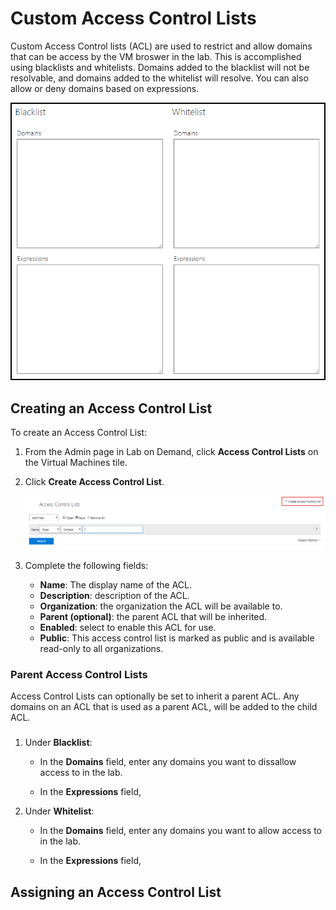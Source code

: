 # Custom Access Control Lists

Custom Access Control lists (ACL) are used to restrict and allow domains that can be access by the VM broswer in the lab. This is accomplished using blacklists and whitelists. Domains added to the blacklist will not be resolvable, and domains added to the whitelist will resolve. You can also allow or deny domains based on  expressions. 

![](images/blacklist-and-whitelist-fields.png)

## Creating an Access Control List

To create an Access Control List:

1. From the Admin page in Lab on Demand, click **Access Control Lists** on the Virtual Machines tile.  

1. Click **Create Access Control List**.

    ![](images/create-access-control-list.png)

1. Complete the following fields:

    - **Name**: The display name of the ACL.
    - **Description**: description of the ACL.
    - **Organization**: the organization the ACL will be available to.
    - **Parent (optional)**: the parent ACL that will be inherited. 
    - **Enabled**: select to enable this ACL for use. 
    - **Public**: This access control list is marked as public and is available read-only to all organizations.


### Parent Access Control Lists

Access Control Lists can optionally be set to inherit a parent ACL. Any domains on an ACL that is used as a parent ACL, will be added to the child ACL. 

### 

1. Under **Blacklist**:
    - In the **Domains** field, enter any domains you want to dissallow access to in the lab. 

    - In the **Expressions** field, 

1. Under **Whitelist**:
      - In the **Domains** field, enter any domains you want to allow access to in the lab. 

    - In the **Expressions** field,

## Assigning an Access Control List
